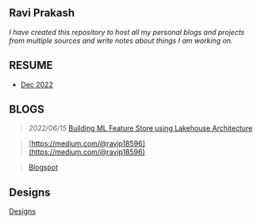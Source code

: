 ## Ravi Prakash

_I have created this repository to host all my personal blogs and projects from multiple sources and write notes about
things I am working on._

<!-- _I hope that this repository will help me share with the world, the things I am working on or interested about._ -->

RESUME
------
- [Dec 2022](Resume/RaviPrakashResumeDec2022.pdf)

BLOGS
-----
> *2022/06/15* [Building ML Feature Store using Lakehouse Architecture](Infrastructure/DeltaLake/b202206_01.md)

> [https://medium.com/@ravip18596](https://medium.com/@ravip18596)

> [Blogspot](https://ravip18596.blogspot.com/)

Designs
-------

[Designs](Designs/index.md)


<!-- TOPICS
------
Collections of all blogs in topics for faster access

| Subject| Description|
|---|----|
| [AI](AI/index.md)  | NLP, Deep Learning, Machine Learning|
| [Backend Development](BackendDev/index.md)  | My experiences in backend development|
| [Infrastructure](Infrastructure/index.md)  | SQL, NoSQL (columnar, key-value, document store, time-series databases), Workflow management, Middlewares| -->
